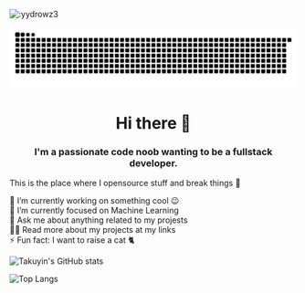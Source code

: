 ![:yydrowz3](https://count.getloli.com/get/@:yydrowz3?theme=asoul)

<picture>
  <source media="(prefers-color-scheme: dark)" srcset="https://raw.githubusercontent.com/DevJayson/DevJayson/output/github-contribution-grid-snake-dark.svg">
  <source media="(prefers-color-scheme: light)" srcset="https://raw.githubusercontent.com/DevJayson/DevJayson/output/github-contribution-grid-snake.svg">
  <img alt="github contribution grid snake animation" src="https://raw.githubusercontent.com/DevJayson/DevJayson/output/github-contribution-grid-snake.svg">
</picture>

<h1 align="center">Hi there 👋</h1>  
<h3 align="center">I'm a passionate code noob wanting to be a fullstack developer.</h3>

This is the place where I opensource stuff and break things 🤣

🔭  I’m currently working on something cool 😉  
🌱  I’m currently focused on Machine Learning  
💬  Ask me about anything related to my projests  
👨‍💻  Read more about my projects at my links  
⚡  Fun fact: I want to raise a cat 🐈  

![Takuyin's GitHub stats](https://github-readme-stats.vercel.app/api?username=yydrowz3&show_icons=true&count_private=true)

![Top Langs](https://github-readme-stats.vercel.app/api/top-langs/?username=yydrowz3&layout=compact)



